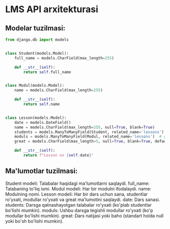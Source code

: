 # LMS API arxitekturasi

## Modelar tuzilmasi:
```python
from django.db import models


class Student(models.Model):
    full_name = models.CharField(max_length=255)

    def __str__(self):
        return self.full_name


class Modul(models.Model):
    name = models.CharField(max_length=255)

    def __str__(self):
        return self.name


class Lesson(models.Model):
    date = models.DateField()
    name = models.CharField(max_length=255, null=True, blank=True)
    students = models.ManyToManyField(Student, related_name='lessons')  # students list
    moduls = models.ManyToManyField(Modul, related_name='lessons')  # get post
    great = models.CharField(max_length=5, null=True, blank=True, default=None)  # default null

    def __str__(self):
        return f"Lesson on {self.date}"
```

## Ma'lumotlar tuzilmasi:
Student modeli: Talabalar haqidagi ma'lumotlarni saqlaydi.
full_name: Talabaning to'liq ismi.
Modul modeli: Har bir modulni ifodalaydi.
name: Modulning nomi.
Lesson modeli: Har bir dars uchun sana, studentlar ro'yxati, modullar ro'yxati va great ma'lumotini saqlaydi.
date: Dars sanasi.
students: Darsga qatnashayotgan talabalar ro'yxati (ko'plab studentlar bo'lishi mumkin).
moduls: Ushbu darsga tegishli modullar ro'yxati (ko'p modullar bo'lishi mumkin).
great: Dars natijasi yoki baho (standart holda null yoki bo'sh bo'lishi mumkin).
